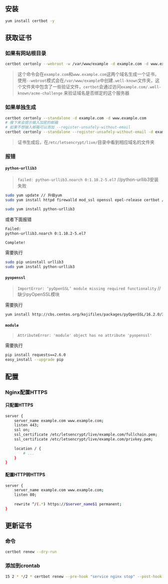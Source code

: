 ## 安装
```bash
yum install certbot -y
```

## 获取证书

### 如果有网站根目录
```bash
certbot certonly --webroot -w /var/www/example -d example.com -d www.example.com
```
> 这个命令会在`example.com`和`www.example.com`这两个域名生成一个证书，使用`--webroot`模式会在`/var/www/example`中创建`.well-known`文件夹，这个文件夹中包含了一些验证文件，`certbot`会通过访问`example.com/.well-known/acme-challenge` 来验证域名是否绑定的这个服务器

### 如果单独生成
```bash
certbot certonly --standalone -d example.com -d www.example.com
# 接下来会提示输入加密的邮箱
# 如果不想输入邮箱可以添加 --register-unsafely-without-email
certbot certonly --standalone --register-unsafely-without-email -d example.com -d www.example.com
```
> 证书生成后，在`/etc/letsencrypt/live/`目录中看到相应域名的文件夹

### 报错
#### `python-urllib3`
> `failed: python-urllib3.noarch 0:1.10.2-5.el7` //python-urllib3安装失败
```bash
sudo yum update // 升级yum
sudo yum install httpd firewalld mod_ssl openssl epel-release certbot //安装各种依赖

sudo yum install python-urllib3
```
或者下面报错
```bash
Failed:
python-urllib3.noarch 0:1.10.2-5.el7

Complete!
```
需要执行
```bash
sudo pip uninstall urllib3
sudo yum install python-urllib3
```

#### `pyopenssl`
> `ImportError: ‘pyOpenSSL’ module missing required functionality` // 缺少pyOpenSSL模块 

需要执行
```bash
yum install http://cbs.centos.org/kojifiles/packages/pyOpenSSL/16.2.0/3.el7/noarch/python2-pyOpenSSL-16.2.0-3.el7.noarch.rpm
```

#### `module`
> `AttributeError: 'module' object has no attribute 'pyopenssl'` 

需要执行
```bash
pip install requests==2.6.0
easy_install --upgrade pip
```

## 配置

### Nginx配置HTTPS

#### 只配置HTTPS
```bash
server {
    server_name example.com www.example.com;
    listen 443;
    ssl on;
    ssl_certificate /etc/letsencrypt/live/example.com/fullchain.pem;
    ssl_certificate /etc/letsencrypt/live/example.com/privkey.pem;
    
    location / {
        # ...
    }
}

```

#### 配置HTTP转HTTPS
```bash
server {
    server_name example.com www.example.com;
    listen 80;
    
    rewrite ^/(.*) https://$server_name$1 permanent;
}
```

## 更新证书

### 命令
```bash
certbot renew --dry-run
```

### 添加到crontab
```bash
15 2 * */2 * certbot renew --pre-hook "service nginx stop" --post-hook "service nginx start"
```
<!--stackedit_data:
eyJoaXN0b3J5IjpbNzE2MDE4NDY1XX0=
-->